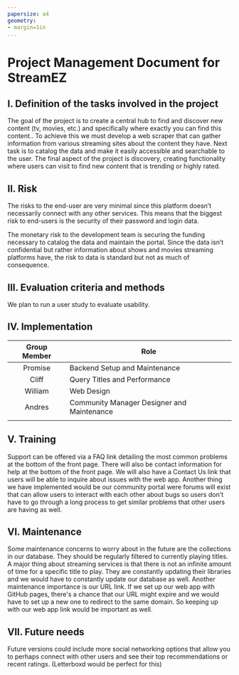 ```yaml
---
papersize: a4
geometry:
- margin=1in
...
```


# Project Management Document for StreamEZ
 
## I. Definition of the tasks involved in the project

The goal of the project is to create a central hub to find and discover new content (tv, movies, etc.) and specifically where exactly you can find this content.. To achieve this we must develop a web scraper that can gather information from various streaming sites about the content they have. Next task is to catalog the data  and make it easily accessible and searchable to the user. The final aspect of the project is discovery, creating functionality where users can visit to find new content that is trending or highly rated.
 
## II. Risk

The risks to the end-user are very minimal since this platform doesn’t necessarily connect with any other services. This means that the biggest risk to end-users is the security of their password and login data.

The monetary risk to the development team is securing the funding necessary to catalog the data and maintain the portal. Since the data isn’t confidential but rather information about shows and movies streaming platforms have, the risk to data is standard but not as much of consequence.

## III. Evaluation criteria and methods

We plan to run a user study to evaluate usability.
 
## IV. Implementation

| Group Member | Role                                       |
|:-----------: | ------------------------------------------ |
| Promise      | Backend Setup and Maintenance              |
| Cliff        | Query Titles and Performance               |
| William      | Web Design                                 |
| Andres       | Community Manager Designer and Maintenance |
|              |                                            |

## V. Training

Support can be offered via a FAQ link detailing the most common problems at the bottom of the front page. There will also be contact information for help at the bottom of the front page. We will also have a Contact Us link that users will be able to inquire about issues with the web app. Another thing we have implemented would be our community portal were forums will exist that can allow users to interact with each other about bugs so users don't have to go through a long process to get similar problems that other users are having as well.

## VI. Maintenance

Some maintenance concerns to worry about in the future are the collections in our database. They should be regularly filtered to currently playing titles. A major thing about streaming services is that there is not an infinite amount of time for a specific title to play. They are constantly updating their libraries and we would have to constantly update our database as well. Another maintenance importance is our URL link. If we set up our web app with GitHub pages, there's a chance that our URL might expire and we would have to set up a new one to redirect to the same domain. So keeping up with our web app link would be important as well. 
 
## VII. Future needs

Future versions could include more social networking options that allow you to perhaps connect with other users and see their top recommendations or recent ratings. (Letterboxd would be perfect for this)
 
